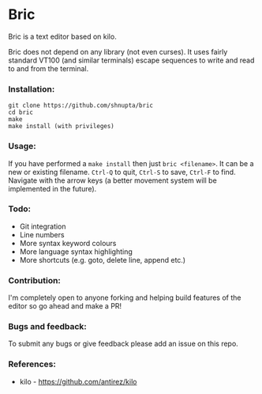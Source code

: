 # Bric
Bric is a text editor based on kilo.

Bric does not depend on any library (not even curses). It uses fairly standard VT100 (and similar terminals) escape sequences to write and read to and from the terminal.


### Installation:
```
git clone https://github.com/shnupta/bric
cd bric
make
make install (with privileges)
```

### Usage:
If you have performed a `make install` then just `bric <filename>`. It can be a new or existing filename. `Ctrl-Q` to quit, `Ctrl-S` to save, `Ctrl-F` to find. Navigate with the arrow keys (a better movement system will be implemented in the future).

### Todo:
- Git integration
- Line numbers
- More syntax keyword colours
- More language syntax highlighting
- More shortcuts (e.g. goto, delete line, append etc.)

### Contribution:
I'm completely open to anyone forking and helping build features of the editor so go ahead and make a PR!

### Bugs and feedback:
To submit any bugs or give feedback please add an issue on this repo.

### References:
- kilo - https://github.com/antirez/kilo

